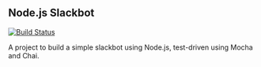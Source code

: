 Node.js Slackbot
-------------

[![Build Status](https://travis-ci.org/vickymg/node-slackbot.svg?branch=master)](https://travis-ci.org/vickymg/node-slackbot)

A project to build a simple slackbot using Node.js, test-driven using Mocha and Chai.

